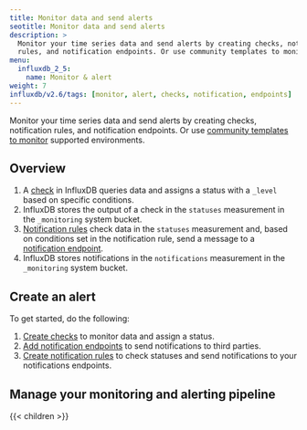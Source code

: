 ```yaml
---
title: Monitor data and send alerts
seotitle: Monitor data and send alerts
description: >
  Monitor your time series data and send alerts by creating checks, notification
  rules, and notification endpoints. Or use community templates to monitor supported environments.
menu:
  influxdb_2_5:
    name: Monitor & alert
weight: 7
influxdb/v2.6/tags: [monitor, alert, checks, notification, endpoints]
---
```


Monitor your time series data and send alerts by creating checks, notification
rules, and notification endpoints. Or use [community templates to monitor](/influxdb/v2.6/monitor-alert/templates/) supported environments.

## Overview

1.  A [check](/influxdb/v2.6/reference/glossary/#check) in InfluxDB queries data and assigns a status with a `_level` based on specific conditions.
2.  InfluxDB stores the output of a check in the `statuses` measurement in the `_monitoring` system bucket.
3.  [Notification rules](/influxdb/v2.6/reference/glossary/#notification-rule) check data in the `statuses`
    measurement and, based on conditions set in the notification rule, send a message
    to a [notification endpoint](/influxdb/v2.6/reference/glossary/#notification-endpoint).
4.  InfluxDB stores notifications in the `notifications` measurement in the `_monitoring` system bucket.

## Create an alert

To get started, do the following:

1.  [Create checks](/influxdb/v2.6/monitor-alert/checks/create/) to monitor data and assign a status.
2.  [Add notification endpoints](/influxdb/v2.6/monitor-alert/notification-endpoints/create/)
    to send notifications to third parties.
3.  [Create notification rules](/influxdb/v2.6/monitor-alert/notification-rules/create) to check
    statuses and send notifications to your notifications endpoints.

## Manage your monitoring and alerting pipeline

{{< children >}}
